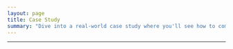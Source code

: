 ```yaml
---
layout: page
title: Case Study
summary: "Dive into a real-world case study where you'll see how to combine modules to perform comprehensive somatic mutation analysis in a specific cancer research project"
---
```


--- 
